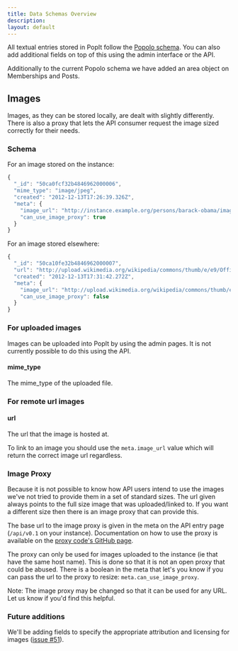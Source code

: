 ```yaml
---
title: Data Schemas Overview
description: 
layout: default
---
```


All textual entries stored in PopIt follow the [Popolo
schema](http://popoloproject.com/). You can also add additional fields on top
of this using the admin interface or the API.

Additionally to the current Popolo schema we have added an area object on
Memberships and Posts.

## Images

Images, as they can be stored locally, are dealt with slightly differently.
There is also a proxy that lets the API consumer request the image sized
correctly for their needs.

### Schema

For an image stored on the instance:

``` javascript
{
  "_id": "50ca0fcf32b4846962000006",
  "mime_type": "image/jpeg",
  "created": "2012-12-13T17:26:39.326Z",
  "meta": {
    "image_url": "http://instance.example.org/persons/barack-obama/images/50ca0fcf32b4846962000006",
    "can_use_image_proxy": true
  }
}
```

For an image stored elsewhere:

``` javascript
{
  "_id": "50ca10fe32b4846962000007",
  "url": "http://upload.wikimedia.org/wikipedia/commons/thumb/e/e9/Official_portrait_of_Barack_Obama.jpg/220px-Official_portrait_of_Barack_Obama.jpg",
  "created": "2012-12-13T17:31:42.272Z",
  "meta": {
    "image_url": "http://upload.wikimedia.org/wikipedia/commons/thumb/e/e9/Official_portrait_of_Barack_Obama.jpg/220px-Official_portrait_of_Barack_Obama.jpg",
    "can_use_image_proxy": false
  }
}
```

### For uploaded images

Images can be uploaded into PopIt by using the admin pages. It is not currently
possible to do this using the API.

#### mime_type

The mime_type of the uploaded file.

### For remote url images

#### url

The url that the image is hosted at.

To link to an image you should use the `meta.image_url` value which will return
the correct image url regardless.

### Image Proxy

Because it is not possible to know how API users intend to use the images we've
not tried to provide them in a set of standard sizes. The url given always
points to the full size image that was uploaded/linked to. If you want a
different size then there is an image proxy that can provide this.

The base url to the image proxy is given in the meta on the API entry page
(`/api/v0.1` on your instance). Documentation on how to use the proxy is
available on the [proxy code's GitHub
page](https://github.com/mysociety/node-connect-image-proxy).

The proxy can only be used for images uploaded to the instance (ie that have
the same host name). This is done so that it is not an open proxy that could be
abused. There is a boolean in the meta that let's you know if you can pass the
url to the proxy to resize: `meta.can_use_image_proxy`.

Note: The image proxy may be changed so that it can be used for any URL. Let us
know if you'd find this helpful.

### Future additions

We'll be adding fields to specify the appropriate attribution and licensing for
images ([issue #51](https://github.com/mysociety/popit/issues/51)). 

